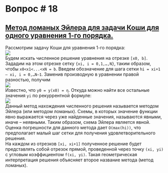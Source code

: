 # Вопрос # 18

## [Метод ломаных Эйлера для задачи Коши для одного уравнения 1-го порядка.](https://studopedia.org/13-5218.html)

Рассмотрим задачу Коши для уравнения 1-го порядка:<br>
![](http://konspekta.net/studopediaorg/baza13/17110462450.files/image1364.png)<br>
Будем искать численное решение уравнения на отрезке `[x0, b]`. Зададим на этом отрезке сетку `{xi, i = 0,1,…,N}`, таким образом, чтобы `x0<x1<...<xN = b`. Введем обозначение для шага сетки `hi = xi+1 – xi, i = 0,…N–1`. Заменив производную в уравнении правой разностью, получим<br>
![](http://konspekta.net/studopediaorg/baza13/17110462450.files/image1366.png)<br>
Известно, что `y0 = y(x0) = η`. Откуда можно найти все остальные значения `yi` по рекуррентной формуле:<br>
![](http://konspekta.net/studopediaorg/baza13/17110462450.files/image1368.png)<br>
Данный метод нахождения численного решения называется методом Эйлера (или методом ломаных). Схемы, в которых значение функции явно выражается через уже найденные значения, называются явными, иначе – неявными. Таким образом, схема Эйлера является явной. Оценка погрешности для данного метода дает `O(max(hi))`, что предполагает малый шаг сетки для получения удовлетворительного решения.<br>
На каждом из отрезков `[xi, xi+1]` полученное решение будет представлять собой отрезок прямой, проведенной через точку `(xi, yi)` с угловым коэффициентом `f(xi, yi)`. Такая геометрическая интерпретация решения объясняет второе название метода (метод ломаных).
